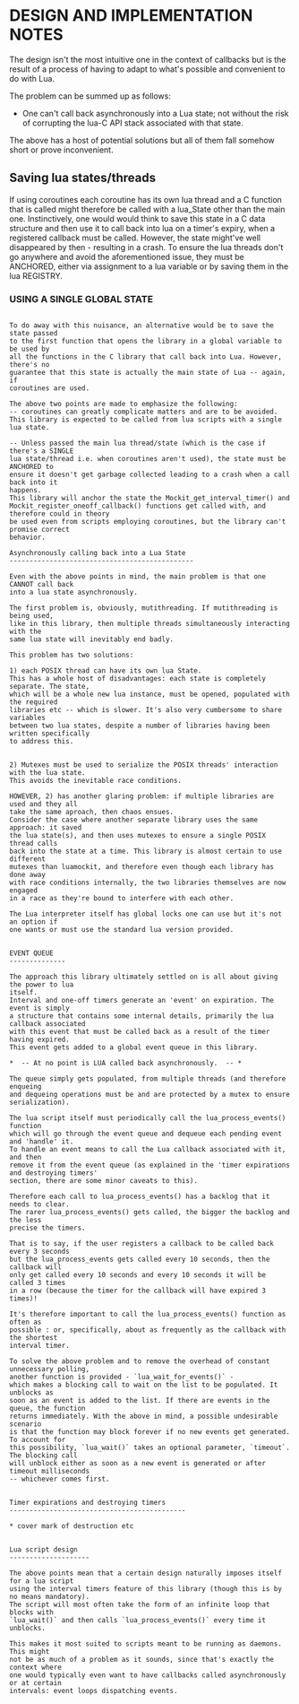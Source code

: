 DESIGN AND IMPLEMENTATION NOTES
====================================

The design isn't the most intuitive one in the context of callbacks but is the
result of a process of having to adapt to what's possible and convenient to do with
Lua.

The problem can be summed up as follows: 
- One can't call back asynchronously into a Lua state; not without the risk of
corrupting the lua-C API stack associated with that state. 

The above has a host of potential solutions but all of them fall somehow short
or prove inconvenient.


Saving lua states/threads
----------------------------

If using coroutines each coroutine has its own lua thread and a C function that is 
called might therefore be called with a lua_State other than the main one.
Instinctively, one would would think to save this state in a C data structure 
and then use it to call back into lua on a timer's expiry, when a registered
callback must be called. However, the state might've well disappeared by then - 
resulting in a crash.
To ensure the lua threads don't go anywhere and avoid the aforementioned issue,
they must be ANCHORED, either via assignment to a lua variable or by saving them
in the lua REGISTRY.

### USING A SINGLE GLOBAL STATE
~~~~~~~~~~~~~~~~~~~~~~~~~~~~~

To do away with this nuisance, an alternative would be to save the state passed
to the first function that opens the library in a global variable to be used by
all the functions in the C library that call back into Lua. However, there's no
guarantee that this state is actually the main state of Lua -- again, if
coroutines are used.

The above two points are made to emphasize the following: 
-- coroutines can greatly complicate matters and are to be avoided.
This library is expected to be called from lua scripts with a single lua state.

-- Unless passed the main lua thread/state (which is the case if there's a SINGLE
lua state/thread i.e. when coroutines aren't used), the state must be ANCHORED to
ensure it doesn't get garbage collected leading to a crash when a call back into it
happens.
This library will anchor the state the Mockit_get_interval_timer() and 
Mockit_register_oneoff_callback() functions get called with, and therefore could in theory
be used even from scripts employing coroutines, but the library can't promise correct 
behavior.

Asynchronously calling back into a Lua State
----------------------------------------------

Even with the above points in mind, the main problem is that one CANNOT call back 
into a lua state asynchronously.

The first problem is, obviously, mutithreading. If mutithreading is being used,
like in this library, then multiple threads simultaneously interacting with the
same lua state will inevitably end badly. 

This problem has two solutions:

1) each POSIX thread can have its own lua State.
This has a whole host of disadvantages: each state is completely separate. The state,
which will be a whole new lua instance, must be opened, populated with the required
libraries etc -- which is slower. It's also very cumbersome to share variables
between two lua states, despite a number of libraries having been written specifically
to address this.


2) Mutexes must be used to serialize the POSIX threads' interaction with the lua state.
This avoids the inevitable race conditions.  

HOWEVER, 2) has another glaring problem: if multiple libraries are used and they all
take the same aproach, then chaos ensues.
Consider the case where another separate library uses the same approach: it saved
the lua state(s), and then uses mutexes to ensure a single POSIX thread calls
back into the state at a time. This library is almost certain to use different
mutexes than luamockit, and therefore even though each library has done away
with race conditions internally, the two libraries themselves are now engaged
in a race as they're bound to interfere with each other.

The Lua interpreter itself has global locks one can use but it's not an option if
one wants or must use the standard lua version provided.


EVENT QUEUE
--------------

The approach this library ultimately settled on is all about giving the power to lua
itself.
Interval and one-off timers generate an 'event' on expiration. The event is simply 
a structure that contains some internal details, primarily the lua callback associated
with this event that must be called back as a result of the timer having expired. 
This event gets added to a global event queue in this library.

*  -- At no point is LUA called back asynchronously.  -- *

The queue simply gets populated, from multiple threads (and therefore enqueing
and dequeing operations must be and are protected by a mutex to ensure serialization).

The lua script itself must periodically call the lua_process_events() function
which will go through the event queue and dequeue each pending event and 'handle' it.
To handle an event means to call the Lua callback associated with it, and then
remove it from the event queue (as explained in the 'timer expirations and destroying timers'
section, there are some minor caveats to this).
 
Therefore each call to lua_process_events() has a backlog that it needs to clear.
The rarer lua_process_events() gets called, the bigger the backlog and the less 
precise the timers. 

That is to say, if the user registers a callback to be called back every 3 seconds
but the lua_process_events gets called every 10 seconds, then the callback will
only get called every 10 seconds and every 10 seconds it will be called 3 times
in a row (because the timer for the callback will have expired 3 times)!

It's therefore important to call the lua_process_events() function as often as 
possible : or, specifically, about as frequently as the callback with the shortest
interval timer.

To solve the above problem and to remove the overhead of constant unnecessary polling,
another function is provided - `lua_wait_for_events()` - 
which makes a blocking call to wait on the list to be populated. It unblocks as
soon as an event is added to the list. If there are events in the queue, the function
returns immediately. With the above in mind, a possible undesirable scenario
is that the function may block forever if no new events get generated. To account for 
this possibility, `lua_wait()` takes an optional parameter, `timeout`. The blocking call
will unblock either as soon as a new event is generated or after timeout milliseconds
-- whichever comes first.


Timer expirations and destroying timers
--------------------------------------------

* cover mark of destruction etc


Lua script design
--------------------

The above points mean that a certain design naturally imposes itself for a lua script
using the interval timers feature of this library (though this is by no means mandatory).
The script will most often take the form of an infinite loop that blocks with 
`lua_wait()` and then calls `lua_process_events()` every time it unblocks.

This makes it most suited to scripts meant to be running as daemons. This might
not be as much of a problem as it sounds, since that's exactly the context where
one would typically even want to have callbacks called asynchronously or at certain 
intervals: event loops dispatching events.

